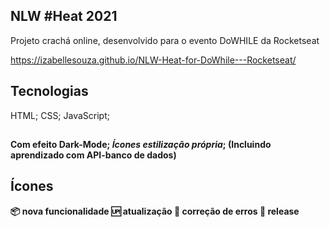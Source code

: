 ## NLW #Heat 2021

Projeto crachá online, desenvolvido para o evento DoWHILE da Rocketseat

https://izabellesouza.github.io/NLW-Heat-for-DoWhile---Rocketseat/

## Tecnologias

HTML;
CSS;
JavaScript;

##

<b> Com efeito Dark-Mode<b>;
<i>Ícones estilização própria</i>;
<b> (Incluindo aprendizado com API-banco de dados)</b>

##

## Ícones

:package: nova funcionalidade
:up: atualização
:bug: correção de erros
:checkered_flag: release
